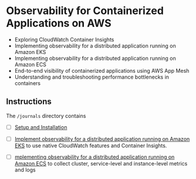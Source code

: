 # Observability for Containerized Applications on AWS

- Exploring CloudWatch Container Insights
- Implementing observability for a distributed application running on Amazon EKS
- Implementing observability for a distributed application running on Amazon ECS
- End-to-end visibility of containerized applications using AWS App Mesh
- Understanding and troubleshooting performance bottlenecks in containers

## Instructions

The `/journals` directory contains

- [ ] [Setup and Installation](journals/setup-and-installation.md)

- [ ] [Implement observability for a distributed application running on Amazon EKS](journals/eks-monitoring.md) to use native CloudWatch features and Container Insights.

- [ ] [mplementing observability for a distributed application running on Amazon ECS](journals/ecs-monitoring.md) to collect cluster, service-level and instance-level metrics and logs